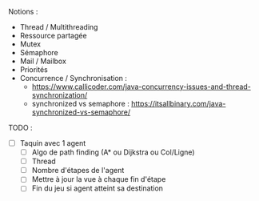 Notions :

- Thread / Multithreading
- Ressource partagée
- Mutex
- Sémaphore
- Mail / Mailbox
- Priorités
- Concurrence / Synchronisation :
  - https://www.callicoder.com/java-concurrency-issues-and-thread-synchronization/
  - synchronized vs semaphore : https://itsallbinary.com/java-synchronized-vs-semaphore/

TODO :
- [ ] Taquin avec 1 agent
  - [ ] Algo de path finding (A* ou Dijkstra ou Col/Ligne)
  - [ ] Thread
  - [ ] Nombre d'étapes de l'agent
  - [ ] Mettre à jour la vue à chaque fin d'étape
  - [ ] Fin du jeu si agent atteint sa destination
